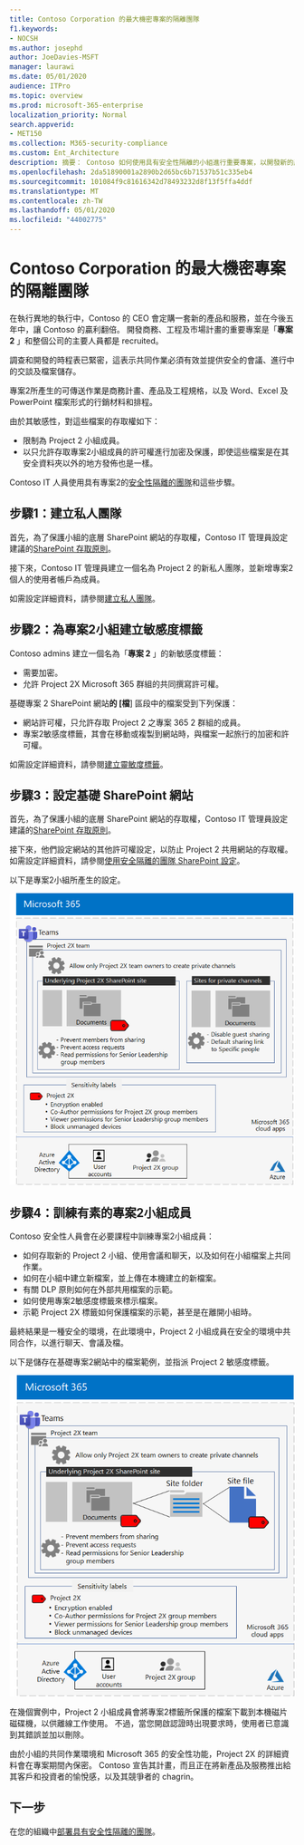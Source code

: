 ```yaml
---
title: Contoso Corporation 的最大機密專案的隔離團隊
f1.keywords:
- NOCSH
ms.author: josephd
author: JoeDavies-MSFT
manager: laurawi
ms.date: 05/01/2020
audience: ITPro
ms.topic: overview
ms.prod: microsoft-365-enterprise
localization_priority: Normal
search.appverid:
- MET150
ms.collection: M365-security-compliance
ms.custom: Ent_Architecture
description: 摘要： Contoso 如何使用具有安全性隔離的小組進行重要專案，以開發新的產品和服務套件。
ms.openlocfilehash: 2da51890001a2890b2d65bc6b71537b51c335eb4
ms.sourcegitcommit: 101084f9c81616342d78493232d8f13f5ffa4ddf
ms.translationtype: MT
ms.contentlocale: zh-TW
ms.lasthandoff: 05/01/2020
ms.locfileid: "44002775"
---
```

# <a name="isolated-team-for-a-top-secret-project-of-the-contoso-corporation"></a>Contoso Corporation 的最大機密專案的隔離團隊

在執行異地的執行中，Contoso 的 CEO 會定購一套新的產品和服務，並在今後五年中，讓 Contoso 的贏利翻倍。 開發商務、工程及市場計畫的重要專案是「**專案 2** 」和整個公司的主要人員都是 recruited。 

調查和開發的時程表已緊密，這表示共同作業必須有效並提供安全的會議、進行中的交談及檔案儲存。

專案2所產生的可傳送作業是商務計畫、產品及工程規格，以及 Word、Excel 及 PowerPoint 檔案形式的行銷材料和排程。 

由於其敏感性，對這些檔案的存取權如下：

- 限制為 Project 2 小組成員。
- 以只允許存取專案2小組成員的許可權進行加密及保護，即使這些檔案是在其安全資料夾以外的地方發佈也是一樣。

Contoso IT 人員使用具有專案2的[安全性隔離的團隊](secure-teams-security-isolation.md)和這些步驟。

## <a name="step-1-created-a-private-team"></a>步驟1：建立私人團隊

首先，為了保護小組的底層 SharePoint 網站的存取權，Contoso IT 管理員設定建議的[SharePoint 存取原則](../enterprise/sharepoint-file-access-policies.md)。

接下來，Contoso IT 管理員建立一個名為 Project 2 的新私人團隊，並新增專案2個人的使用者帳戶為成員。

如需設定詳細資料，請參閱[建立私人團隊](secure-teams-security-isolation.md#create-a-private-team)。

## <a name="step-2-created-a-sensitivity-label-for-the-project-2x-team"></a>步驟2：為專案2小組建立敏感度標籤

Contoso admins 建立一個名為「**專案 2** 」的新敏感度標籤：

- 需要加密。
- 允許 Project 2X Microsoft 365 群組的共同撰寫許可權。

基礎專案 2 SharePoint 網站**的 [檔**] 區段中的檔案受到下列保護：

- 網站許可權，只允許存取 Project 2 之專案 365 2 群組的成員。
- 專案2敏感度標籤，其會在移動或複製到網站時，與檔案一起旅行的加密和許可權。

如需設定詳細資料，請參閱[建立靈敏度標籤](secure-teams-security-isolation.md#create-a-sensitivity-label)。

## <a name="step-3-configured-the-underlying-sharepoint-site"></a>步驟3：設定基礎 SharePoint 網站

首先，為了保護小組的底層 SharePoint 網站的存取權，Contoso IT 管理員設定建議的[SharePoint 存取原則](../enterprise/sharepoint-file-access-policies.md)。

接下來，他們設定網站的其他許可權設定，以防止 Project 2 共用網站的存取權。 如需設定詳細資料，請參閱[使用安全隔離的團隊 SharePoint 設定](secure-teams-security-isolation.md#sharepoint-settings)。

以下是專案2小組所產生的設定。

![專案2小組的產生設定](../media/contoso-team-for-top-secret-project/contoso-team-for-top-secret-project.png)

 ## <a name="step-4-trained-project-2x-team-members"></a>步驟4：訓練有素的專案2小組成員

Contoso 安全性人員會在必要課程中訓練專案2小組成員：

- 如何存取新的 Project 2 小組、使用會議和聊天，以及如何在小組檔案上共同作業。
- 如何在小組中建立新檔案，並上傳在本機建立的新檔案。
- 有關 DLP 原則如何在外部共用檔案的示範。
- 如何使用專案2敏感度標籤來標示檔案。
- 示範 Project 2X 標籤如何保護檔案的示範，甚至是在離開小組時。

最終結果是一種安全的環境，在此環境中，Project 2 小組成員在安全的環境中共同合作，以進行聊天、會議及檔。

以下是儲存在基礎專案2網站中的檔案範例，並指派 Project 2 敏感度標籤。

![儲存在基準專案2網站中的檔案範例](../media/contoso-team-for-top-secret-project/contoso-team-for-top-secret-project-example.png)

在幾個實例中，Project 2 小組成員會將專案2標籤所保護的檔案下載到本機磁片磁碟機，以供離線工作使用。 不過，當您開啟認證時出現要求時，使用者已意識到其錯誤並加以刪除。

由於小組的共同作業環境和 Microsoft 365 的安全性功能，Project 2X 的詳細資料會在專案期間內保密。 Contoso 宣告其計畫，而且正在將新產品及服務推出給其客戶和投資者的愉悅感，以及其競爭者的 chagrin。

## <a name="next-step"></a>下一步

在您的組織中[部署具有安全性隔離的團隊](secure-teams-security-isolation.md)。

